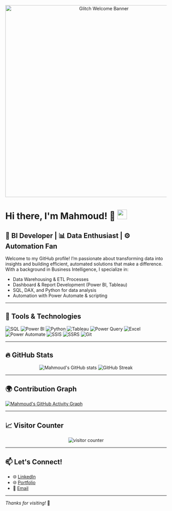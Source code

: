 <p align="center">
  <img src="https://media.tenor.com/2cQe4kVnYJIAAAAC/banner-welcome.gif" width="600" alt="Glitch Welcome Banner" />
</p>


# Hi there, I'm Mahmoud! 👋 <img src="https://raw.githubusercontent.com/MahmoudElbaal/MahmoudElbaal/main/wave.gif" width="30px" height="30px" />

## 💼 BI Developer | 📊 Data Enthusiast | ⚙️ Automation Fan

Welcome to my GitHub profile! I’m passionate about transforming data into insights and building efficient, automated solutions that make a difference. With a background in Business Intelligence, I specialize in:

- Data Warehousing & ETL Processes  
- Dashboard & Report Development (Power BI, Tableau)  
- SQL, DAX, and Python for data analysis  
- Automation with Power Automate & scripting  

---

## 🔧 Tools & Technologies

![SQL](https://img.shields.io/badge/-SQL-4479A1?style=for-the-badge&logo=sql&logoColor=white)
![Power BI](https://img.shields.io/badge/-PowerBI-F2C811?style=for-the-badge&logo=powerbi&logoColor=black)
![Python](https://img.shields.io/badge/-Python-3776AB?style=for-the-badge&logo=python&logoColor=white)
![Tableau](https://img.shields.io/badge/-Tableau-E97627?style=for-the-badge&logo=tableau&logoColor=white)
![Power Query](https://img.shields.io/badge/-Power%20Query-217346?style=for-the-badge&logo=microsoft-excel&logoColor=white)
![Excel](https://img.shields.io/badge/-Excel-217346?style=for-the-badge&logo=microsoft-excel&logoColor=white)
![Power Automate](https://img.shields.io/badge/-Power%20Automate-0066CC?style=for-the-badge&logo=power-automate&logoColor=white)
![SSIS](https://img.shields.io/badge/-SSIS-CC2927?style=for-the-badge&logo=microsoft-sql-server&logoColor=white)
![SSRS](https://img.shields.io/badge/-SSRS-CC2927?style=for-the-badge&logo=microsoft-sql-server&logoColor=white)
![Git](https://img.shields.io/badge/-Git-F05032?style=for-the-badge&logo=git&logoColor=white)


---

## 🔥 GitHub Stats

<p align="center">
  <img src="https://github-readme-stats.vercel.app/api?username=MahmoudElbaal&show_icons=true&theme=radical" alt="Mahmoud's GitHub stats" />
  <img src="https://github-readme-streak-stats.herokuapp.com/?user=MahmoudElbaal&theme=radical" alt="GitHub Streak" />
</p>

---

## 🌍 Contribution Graph

[![Mahmoud's GitHub Activity Graph](https://github-readme-activity-graph.vercel.app/graph?username=MahmoudElbaal&theme=react-dark)](https://github.com/ashutosh00710/github-readme-activity-graph)

---

## 📈 Visitor Counter

<p align="center">
  <img src="https://komarev.com/ghpvc/?username=MahmoudElbaal&style=flat-square&color=brightgreen" alt="visitor counter"/>
</p>

---

## 📫 Let's Connect!

- 🌐 [LinkedIn](https://www.linkedin.com/in/yourprofile)
- 🌐 [Portfolio](https://yourwebsite.com)
- 📧 [Email](mailto:your.email@example.com)

---

_Thanks for visiting!_ 🙏
